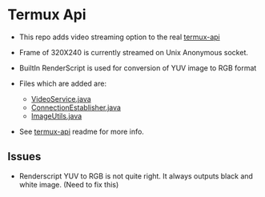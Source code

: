 # Termux Api

* This repo adds video streaming option to the real [termux-api](https://github.com/termux/termux-api) 
* Frame of 320X240 is currently streamed on Unix Anonymous socket.
* BuiltIn RenderScript is used for conversion of YUV image to RGB format
* Files which are added are:
	* [VideoService.java]( app/src/main/java/com/termux/api/VideoService.java)
	* [ConnectionEstablisher.java](app/src/main/java/com/termux/api/util/ConnectionEstablisher.java)
	* [ImageUtils.java](app/src/main/java/com/termux/api/util/ImageUtils.java)

* See  [termux-api](https://github.com/termux/termux-api) readme for more info.

## Issues
* Renderscript YUV to RGB is not quite right. It always outputs black and white image. (Need to fix this)
